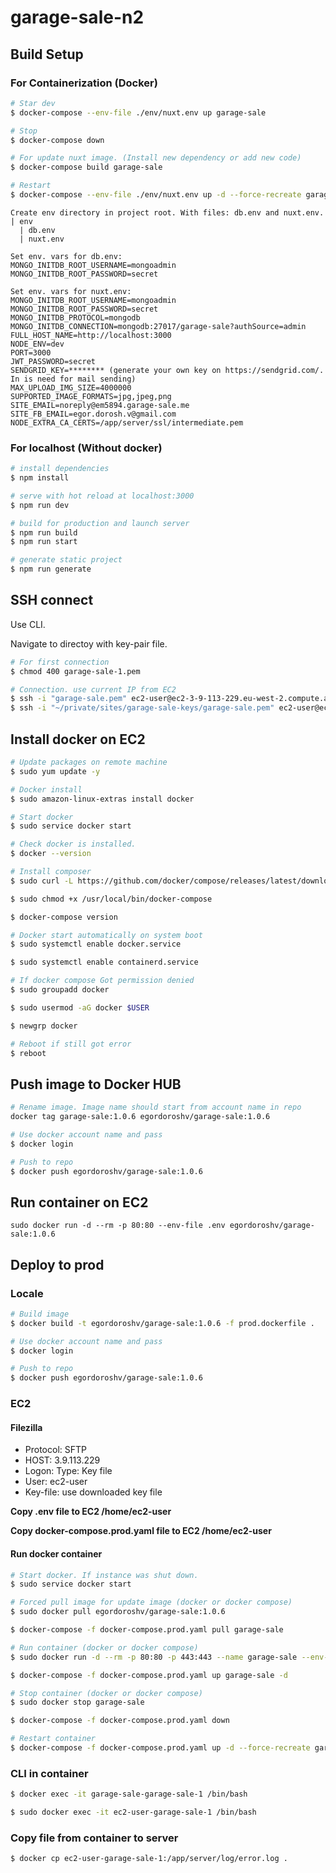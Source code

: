 # garage-sale-n2

## Build Setup

### For Сontainerization (Docker)

```bash
# Star dev
$ docker-compose --env-file ./env/nuxt.env up garage-sale

# Stop
$ docker-compose down

# For update nuxt image. (Install new dependency or add new code)
$ docker-compose build garage-sale

# Restart
$ docker-compose --env-file ./env/nuxt.env up -d --force-recreate garage-sale
```

```
Create env directory in project root. With files: db.env and nuxt.env.
| env
  | db.env
  | nuxt.env

Set env. vars for db.env:
MONGO_INITDB_ROOT_USERNAME=mongoadmin
MONGO_INITDB_ROOT_PASSWORD=secret

Set env. vars for nuxt.env:
MONGO_INITDB_ROOT_USERNAME=mongoadmin
MONGO_INITDB_ROOT_PASSWORD=secret
MONGO_INITDB_PROTOCOL=mongodb
MONGO_INITDB_CONNECTION=mongodb:27017/garage-sale?authSource=admin
FULL_HOST_NAME=http://localhost:3000
NODE_ENV=dev
PORT=3000
JWT_PASSWORD=secret
SENDGRID_KEY=******** (generate your own key on https://sendgrid.com/. In is need for mail sending)
MAX_UPLOAD_IMG_SIZE=4000000
SUPPORTED_IMAGE_FORMATS=jpg,jpeg,png
SITE_EMAIL=noreply@em5894.garage-sale.me
SITE_FB_EMAIL=egor.dorosh.v@gmail.com
NODE_EXTRA_CA_CERTS=/app/server/ssl/intermediate.pem
```

### For localhost (Without docker)

```bash
# install dependencies
$ npm install

# serve with hot reload at localhost:3000
$ npm run dev

# build for production and launch server
$ npm run build
$ npm run start

# generate static project
$ npm run generate
```

## SSH connect

Use CLI.

Navigate to directoy with key-pair file.

```bash
# For first connection
$ chmod 400 garage-sale-1.pem

# Connection. use current IP from EC2
$ ssh -i "garage-sale.pem" ec2-user@ec2-3-9-113-229.eu-west-2.compute.amazonaws.com
$ ssh -i "~/private/sites/garage-sale-keys/garage-sale.pem" ec2-user@ec2-3-9-113-229.eu-west-2.compute.amazonaws.com
```

## Install docker on EC2

```bash
# Update packages on remote machine
$ sudo yum update -y

# Docker install
$ sudo amazon-linux-extras install docker

# Start docker
$ sudo service docker start

# Check docker is installed.
$ docker --version

# Install composer
$ sudo curl -L https://github.com/docker/compose/releases/latest/download/docker-compose-$(uname -s)-$(uname -m) -o /usr/local/bin/docker-compose

$ sudo chmod +x /usr/local/bin/docker-compose

$ docker-compose version

# Docker start automatically on system boot
$ sudo systemctl enable docker.service

$ sudo systemctl enable containerd.service

# If docker compose Got permission denied
$ sudo groupadd docker

$ sudo usermod -aG docker $USER

$ newgrp docker

# Reboot if still got error
$ reboot
```

## Push image to Docker HUB

```bash
# Rename image. Image name should start from account name in repo
docker tag garage-sale:1.0.6 egordoroshv/garage-sale:1.0.6

# Use docker account name and pass
$ docker login

# Push to repo
$ docker push egordoroshv/garage-sale:1.0.6
```

## Run container on EC2

```bush
sudo docker run -d --rm -p 80:80 --env-file .env egordoroshv/garage-sale:1.0.6
```

## Deploy to prod

### Locale
```bash
# Build image
$ docker build -t egordoroshv/garage-sale:1.0.6 -f prod.dockerfile .

# Use docker account name and pass
$ docker login

# Push to repo
$ docker push egordoroshv/garage-sale:1.0.6
```

### EC2
#### Filezilla
- Protocol: SFTP
- HOST: 3.9.113.229
- Logon: Type: Key file
- User: ec2-user
- Key-file: use downloaded key file

**Copy .env file to EC2 /home/ec2-user**

**Copy docker-compose.prod.yaml file to EC2 /home/ec2-user**

#### Run docker container
```bash
# Start docker. If instance was shut down.
$ sudo service docker start

# Forced pull image for update image (docker or docker compose)
$ sudo docker pull egordoroshv/garage-sale:1.0.6

$ docker-compose -f docker-compose.prod.yaml pull garage-sale

# Run container (docker or docker compose)
$ sudo docker run -d --rm -p 80:80 -p 443:443 --name garage-sale --env-file ./.env egordoroshv/garage-sale:1.0.6

$ docker-compose -f docker-compose.prod.yaml up garage-sale -d

# Stop container (docker or docker compose)
$ sudo docker stop garage-sale

$ docker-compose -f docker-compose.prod.yaml down

# Restart container
$ docker-compose -f docker-compose.prod.yaml up -d --force-recreate garage-sale
```

### CLI in container
```bash
$ docker exec -it garage-sale-garage-sale-1 /bin/bash

$ sudo docker exec -it ec2-user-garage-sale-1 /bin/bash
```

### Copy file from container to server
```bash
$ docker cp ec2-user-garage-sale-1:/app/server/log/error.log .
```